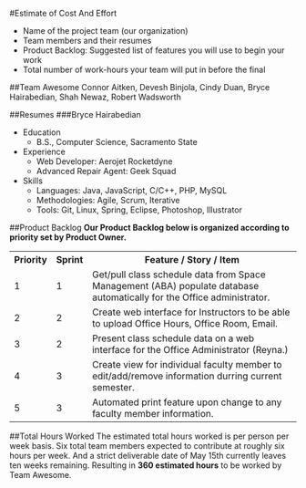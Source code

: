 #Estimate of Cost And Effort

- Name of the project team (our organization)
- Team members and their resumes
- Product Backlog: Suggested list of features you will use to begin your work
- Total number of work-hours your team will put in before the final

##Team Awesome
Connor Aitken, Devesh Binjola, Cindy Duan, Bryce Hairabedian, Shah Newaz, Robert Wadsworth

##Resumes
###Bryce Hairabedian
  + Education
    - B.S., Computer Science, Sacramento State
  + Experience
    - Web Developer: Aerojet Rocketdyne
    - Advanced Repair Agent: Geek Squad
  + Skills
    - Languages: Java, JavaScript, C/C++, PHP, MySQL
    - Methodologies: Agile, Scrum, Iterative
    - Tools: Git, Linux, Spring, Eclipse, Photoshop, Illustrator 

##Product Backlog
__Our Product Backlog below is organized according to priority set by Product Owner.__
<table>
  <tr>
    <th>Priority</th>
    <th>Sprint</th>
    <th>Feature / Story / Item</th>
  </tr>
  <tr>
    <td>1</td>
    <td>1</td>
    <td>Get/pull class schedule data from Space Management (ABA) populate database automatically for the Office administrator.</td>
  </tr>
  <tr>
    <td>2</td>
    <td>2</td>
    <td>Create web interface for Instructors to be able to upload Office Hours, Office Room, Email.</td>
  </tr>
  <tr>
    <td>3</td>
    <td>2</td>
    <td>Present class schedule data on a web interface for the Office Administrator (Reyna.)</td>
  </tr>
  <tr>
    <td>4</td>
    <td>3</td>
    <td>Create view for individual faculty member to edit/add/remove information durring current semester.</td>
  </tr>
  <tr>
    <td>5</td>
    <td>3</td>
    <td>Automated print feature upon change to any faculty member information.</td>
  </tr>

</table>

##Total Hours Worked
The estimated total hours worked is per person per week basis. Six total team members
expected to contribute at roughly six hours per week. And a strict deliverable date of May 15th 
currently leaves ten weeks remaining. Resulting in __360 estimated hours__ to be worked by Team Awesome.
